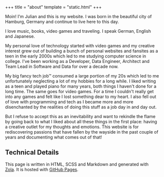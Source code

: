 +++
title = "about"
template = "static.html"
+++

Moin! I'm Julian and this is my website. I was born in the beautiful city of Hamburg, Germany and continue to live here to this day.

I love music, books, video games and traveling. I speak German, English and Japanese.

My personal love of technology started with video games and my creative interest grew out of building a bunch of personal websites and fansites as a teen in the early 2000s which led to me studying computer science in college. I've been working as a Developer, Data Engineer, Architect and Team Lead in Software and Data for over a decade now.

My big fancy tech job™ consumed a large portion of my 20s which led to me unfortunately neglecting a lot of my hobbies for a long while. I liked writing as a teen and played piano for many years, both things I haven't done for a long time. The same goes for video games. For a time I couldn't really get into any games and felt like I lost something dear to my heart. I also fell out of love with programming and tech as I became more and more disenchanted by the realities of doing this stuff as a job day in and day out.

But I refuse to accept this as an inevitability and want to rekindle the flame by going back to what I liked about all these things in the first place: having a creative outlet for my thoughts and emotions. This website is for rediscovering passions that have fallen by the wayside in the past couple of years and documenting what comes out of that!

## Technical Details

This page is written in HTML, SCSS and Markdown and generated with [Zola](https://www.getzola.org/). It is hosted with [GitHub Pages](https://pages.github.com/).
